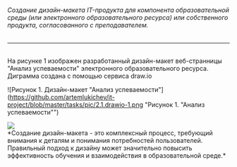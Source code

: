 ###### Создание дизайн-макета IT-продукта для компонента образовательной среды (или электронного образовательного ресурса) или собственного продукта, согласованного с преподавателем.

------------

<br>
На рисунке 1 изображен разработанный дизайн-макет веб-странницы "Анализ успеваемости" электронного образовательного ресурса. Диграмма создана с помощью сервиса draw.io

![Рисунок 1. Дизайн-макет "Анализ успеваемости"](https://github.com/artemlukichev/it-project/blob/master/tasks/pic/2.1.drawio-1.png "Рисунок 1. "Анализ успеваемости"")

<img src="[http://url.to/image.png](https://github.com/artemlukichev/it-project/blob/master/tasks/pic/2.1.drawio-1.png)">


<br>
*Создание дизайн-макета - это комплексный процесс, требующий внимания к деталям и понимания потребностей пользователей. Правильный подход к дизайну может значительно повысить эффективность обучения и взаимодействия в образовательной среде.*

